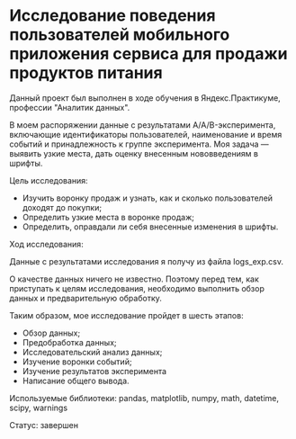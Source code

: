 # Исследование поведения пользователей мобильного приложения сервиса для продажи продуктов питания
Данный проект был выполнен в ходе обучения в Яндекс.Практикуме, профессии "Аналитик данных".

В моем распоряжении данные с результатами A/A/B-эксперимента, включающие идентификаторы пользователей, наименование и время событий и принадлежность к группе эксперимента. Моя задача — выявить узкие места, дать оценку внесенным нововведениям в шрифты.

Цель исследования:

- Изучить воронку продаж и узнать, как и сколько пользователей доходят до покупки;
- Определить узкие места в воронке продаж;
- Определить, оправдали ли себя внесенные изменения в шрифты.

Ход исследования:

Данные с результатами исследования я получу из файла logs_exp.csv.

О качестве данных ничего не известно. Поэтому перед тем, как приступать к целям исследования, необходимо выполнить обзор данных и предварительную обработку.

Таким образом, мое исследование пройдет в шесть этапов:

- Обзор данных;
- Предобработка данных;
- Исследовательский анализ данных;
- Изучение воронки событий;
- Изучение результатов эксперимента
- Написание общего вывода.

Используемые библиотеки: pandas, matplotlib, numpy, math, datetime, scipy, warnings

Статус: завершен
